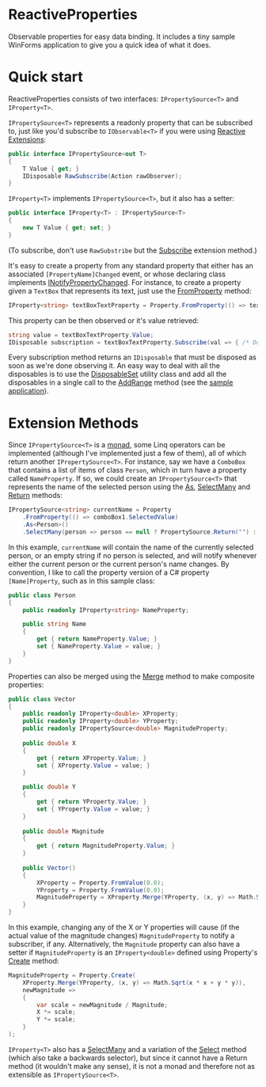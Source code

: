 
# ReactiveProperties

Observable properties for easy data binding. It includes a tiny sample WinForms application to give you a quick idea of what it does.


# Quick start

ReactiveProperties consists of two interfaces: `IPropertySource<T>` and `IProperty<T>`. 

`IPropertySource<T>` represents a readonly property that can be subscribed to, just like you'd subscribe to `IObservable<T>` if you were using [Reactive Extensions][1]:

```csharp
public interface IPropertySource<out T>
{
    T Value { get; }
    IDisposable RawSubscribe(Action rawObserver);
}
```

`IProperty<T>` implements `IPropertySource<T>`, but it also has a setter:

```csharp
public interface IProperty<T> : IPropertySource<T>
{
    new T Value { get; set; }
}
```

(To subscribe, don't use `RawSubstribe` but the [Subscribe][2] extension method.)

It's easy to create a property from any standard property that either has an associated `[PropertyName]Changed` event, or whose declaring class implements [INotifyPropertyChanged][3]. For instance, to create a property given a `TextBox` that represents its text, just use the [FromProperty][4] method:

```csharp
IProperty<string> textBoxTextProperty = Property.FromProperty(() => textBox1.Text);
```
This property can be then observed or it's value retrieved:

```csharp
string value = textBoxTextProperty.Value;
IDisposable subscription = textBoxTextProperty.Subscribe(val => { /* Do something with the value */ });
```

Every subscription method returns an `IDisposable` that must be disposed as soon as we're done observing it. An easy way to deal with all the disposables is to use the [DisposableSet][5] utility class and add all the disposables in a single call to the [AddRange][6] method (see the [sample application][7]).


# Extension Methods

Since `IPropertySource<T>` is a [monad][8], some Linq operators can be implemented (although I've implemented just a few of them), all of which return another `IPropertySource<T>`. For instance, say we have a `ComboBox` that contains a list of items of class `Person`, which in turn have a property called `NameProperty`. If so, we could create an `IPropertySource<T>` that represents the name of the selected person using the [As][9], [SelectMany][10] and [Return][11] methods:

```csharp
IPropertySource<string> currentName = Property
    .FromProperty(() => comboBox1.SelectedValue)
    .As<Person>()
    .SelectMany(person => person == null ? PropertySource.Return("") : person.NameProperty);
```

In this example, `currentName` will contain the name of the currently selected person, or an empty string if no person is selected, and will notify whenever either the current person or the current person's name changes. By convention, I like to call the property version of a C# property `[Name]Property`, such as in this sample class:

```csharp
public class Person
{
	public readonly IProperty<string> NameProperty;

	public string Name
	{
		get { return NameProperty.Value; }
		set { NameProperty.Value = value; }
	}
}
```

Properties can also be merged using the [Merge][12] method to make composite properties:

```csharp
public class Vector
{
	public readonly IProperty<double> XProperty;
	public readonly IProperty<double> YProperty;
	public readonly IPropertySource<double> MagnitudeProperty;
	
	public double X
	{
	    get { return XProperty.Value; }
	    set { XProperty.Value = value; }
	}

	public double Y
	{
	    get { return YProperty.Value; }
	    set { YProperty.Value = value; }
	}
	
	public double Magnitude
	{
	    get { return MagnitudeProperty.Value; }
	}
	
	public Vector()
	{
	    XProperty = Property.FromValue(0.0);
	    YProperty = Property.FromValue(0.0);
	    MagnitudeProperty = XProperty.Merge(YProperty, (x, y) => Math.Sqrt(x * x + y * y));
	}
}
```

In this example, changing any of the X or Y properties will cause (if the actual value of the magnitude changes) `MagnitudeProperty` to notify a subscriber, if any. Alternatively, the `Magnitude` property can also have a setter if `MagnitudeProperty` is an `IProperty<double>` defined using Property's [Create][13] method:

```csharp
MagnitudeProperty = Property.Create(
	XProperty.Merge(YProperty, (x, y) => Math.Sqrt(x * x + y * y)), 
	newMagnitude =>
	{
		var scale = newMagnitude / Magnitude;
		X *= scale;
		Y *= scale;
	}
);
```

`IProperty<T>` also has a [SelectMany][14] and a variation of the [Select][15] method (which also take a backwards selector), but since it cannot have a Return method (it wouldn't make any sense), it is not a monad and therefore not as extensible as `IPropertySource<T>`. 


  [1]: https://msdn.microsoft.com/en-us/data/gg577609
  [2]: https://github.com/jsoldi/ReactiveProperties/blob/8075dbe0d18e375c98fef80d8acc6df64aa39598/Core/PropertySourceExtensions.cs#L55
  [3]: https://msdn.microsoft.com/en-us/library/system.componentmodel.inotifypropertychanged(v=vs.110).aspx
  [4]: https://github.com/jsoldi/ReactiveProperties/blob/8075dbe0d18e375c98fef80d8acc6df64aa39598/WinForms/Property.cs#L44
  [5]: https://github.com/jsoldi/ReactiveProperties/blob/master/Utils/DisposableSet.cs
  [6]: https://github.com/jsoldi/ReactiveProperties/blob/8075dbe0d18e375c98fef80d8acc6df64aa39598/Utils/DisposableSet.cs#L50
  [7]: https://github.com/jsoldi/ReactiveProperties/blob/8075dbe0d18e375c98fef80d8acc6df64aa39598/WinFormsSample/Form1.cs#L47
  [8]: http://stackoverflow.com/questions/2704652/monad-in-plain-english-for-the-oop-programmer-with-no-fp-background/2704795#2704795
  [9]: https://github.com/jsoldi/ReactiveProperties/blob/8075dbe0d18e375c98fef80d8acc6df64aa39598/Core/PropertySourceLinq.cs#L207
  [10]: https://github.com/jsoldi/ReactiveProperties/blob/8075dbe0d18e375c98fef80d8acc6df64aa39598/Core/PropertySourceLinq.cs#L136
  [11]: https://github.com/jsoldi/ReactiveProperties/blob/8075dbe0d18e375c98fef80d8acc6df64aa39598/Core/PropertySourceLinq.cs#L18
  [12]: https://github.com/jsoldi/ReactiveProperties/blob/8075dbe0d18e375c98fef80d8acc6df64aa39598/Core/PropertySourceLinq.cs#L225
  [13]: https://github.com/jsoldi/ReactiveProperties/blob/8075dbe0d18e375c98fef80d8acc6df64aa39598/Assignable/Property.cs#L17
  [14]: https://github.com/jsoldi/ReactiveProperties/blob/8075dbe0d18e375c98fef80d8acc6df64aa39598/Assignable/PropertyExtensions.cs#L22
  [15]: https://github.com/jsoldi/ReactiveProperties/blob/8075dbe0d18e375c98fef80d8acc6df64aa39598/Assignable/PropertyExtensions.cs#L39
